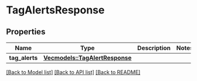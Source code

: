 # TagAlertsResponse

## Properties

Name | Type | Description | Notes
------------ | ------------- | ------------- | -------------
**tag_alerts** | [**Vec<models::TagAlertResponse>**](TagAlertResponse.md) |  | 

[[Back to Model list]](../README.md#documentation-for-models) [[Back to API list]](../README.md#documentation-for-api-endpoints) [[Back to README]](../README.md)


